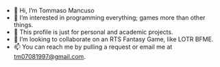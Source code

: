 - 👋 Hi, I’m Tommaso Mancuso
- 👀 I’m interested in programming everything; games more than other things.
- 🌱 This profile is just for personal and academic projects.
- 💞️ I’m looking to collaborate on an RTS Fantasy Game, like LOTR BFME.
- 📫 You can reach me by pulling a request or email me at tm07081997@gmail.com.

<!---
DarthRevan7/DarthRevan7 is a ✨ special ✨ repository because its `README.md` (this file) appears on your GitHub profile.
You can click the Preview link to take a look at your changes.
--->
